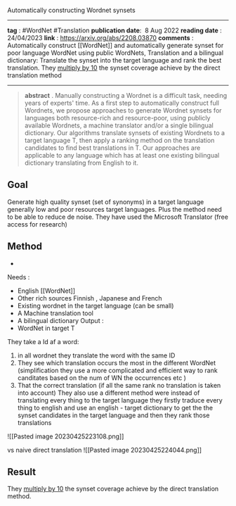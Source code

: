 Automatically constructing Wordnet synsets

---

__tag__ : #WordNet #Translation 
__publication date__:  8 Aug 2022
__reading date__ : 24/04/2023
__link__ : https://arxiv.org/abs/2208.03870
__comments__ : Automatically construct [[WordNet]] and automatically generate synset for poor language WordNet using public WordNets, Translation and a bilingual dictionary: Translate the synset into the target language and rank the best translation.
They  <u>multiply by 10</u>  the synset coverage achieve by the direct translation method

---

> **abstract** . Manually constructing a Wordnet is a difficult task, needing years of experts' time. As a first step to automatically construct full Wordnets, we propose approaches to generate Wordnet synsets for languages both resource-rich and resource-poor, using publicly available Wordnets, a machine translator and/or a single bilingual dictionary. Our algorithms translate synsets of existing Wordnets to a target language T, then apply a ranking method on the translation candidates to find best translations in T. Our approaches are applicable to any language which has at least one existing bilingual dictionary translating from English to it.

## Goal 

Generate high quality synset (set of synonyms) in a target language generally low and poor resources target languages. Plus the method need to be able to reduce de noise. 
They have used the Microsoft Translator (free access for research)

## Method
+
Needs : 
- English [[WordNet]]
- Other rich sources Finnish , Japanese and French 
- Existing wordnet in the target language (can be small)
- A Machine translation tool 
- A bilingual dictionary
Output :
- WordNet in target T 

They take a Id af a word:
1. in all wordnet they translate the word with the same ID
2. They see which translation occurs the most in the different WordNet (simplification they use a more complicated and efficient way to rank canditates based on the num of WN the occurrences etc  )
3. That the correct translation (if all the same rank no translation is taken into account)
They also use a different method were instead of translating every thing to the target language they firstly traduce every thing to english and use an english - target dictionary to get the the synset candidates in the target language and then they rank those translations 


![[Pasted image 20230425223108.png]]

vs naive direct translation 
![[Pasted image 20230425224044.png]]

## Result 

They  <u>multiply by 10</u>  the synset coverage achieve by the direct translation method.
